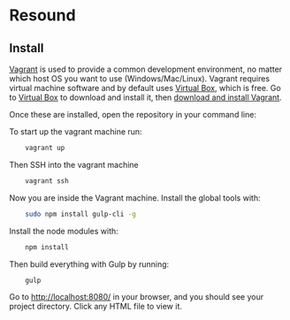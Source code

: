 # Resound

## Install

[Vagrant](http://www.vagrantup.com) is used to provide a common development environment, no matter which host OS you want to use (Windows/Mac/Linux).
Vagrant requires virtual machine software and by default uses [Virtual Box](https://www.virtualbox.org/wiki/Downloads), which is free.  Go to [Virtual Box](https://www.virtualbox.org/wiki/Downloads) to download and install it, then [download and install Vagrant](http://www.vagrantup.com/downloads.html).

Once these are installed, open the repository in your command line:

To start up the vagrant machine run:
```bash
    vagrant up
```
Then SSH into the vagrant machine
```bash
    vagrant ssh
```
Now you are inside the Vagrant machine.  Install the global tools with:
```bash
    sudo npm install gulp-cli -g
```
Install the node modules with:
```bash
    npm install
```
Then build everything with Gulp by running:
```bash
    gulp
```
Go to [http://localhost:8080/](http://localhost:8080/) in your browser, and you should see your project directory.  Click any HTML file to view it.